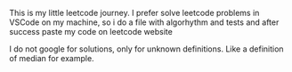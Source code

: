 This is my little leetcode journey.
I prefer solve leetcode problems in VSCode on my machine, so i do a file with algorhythm and tests and after success paste my code on leetcode website

I do not google for solutions, only for unknown definitions. Like a definition of median for example.